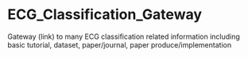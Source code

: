 # ECG_Classification_Gateway
Gateway (link) to many ECG classification related information including basic tutorial, dataset, paper/journal, paper produce/implementation
